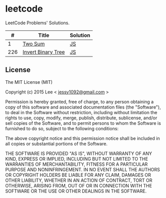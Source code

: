 leetcode
=============
LeetCode Problems' Solutions.

| # | Title | Solution |
|---|-------|----------|
| 1 | [Two Sum](https://leetcode.com/problems/two-sum/) | [JS](./javascript/1_Two_Sum.js) |
|226| [Invert Binary Tree](https://leetcode.com/problems/two-sum/) | [JS](./javascript/226_InvertBinaryTree.js) |

## License

The MIT License (MIT)

Copyright (c) 2015 Lee  < jessy1092@gmail.com >

Permission is hereby granted, free of charge, to any person obtaining a copy of
this software and associated documentation files (the "Software"), to deal in
the Software without restriction, including without limitation the rights to
use, copy, modify, merge, publish, distribute, sublicense, and/or sell copies of
the Software, and to permit persons to whom the Software is furnished to do so,
subject to the following conditions:

The above copyright notice and this permission notice shall be included in all
copies or substantial portions of the Software.

THE SOFTWARE IS PROVIDED "AS IS", WITHOUT WARRANTY OF ANY KIND, EXPRESS OR
IMPLIED, INCLUDING BUT NOT LIMITED TO THE WARRANTIES OF MERCHANTABILITY, FITNESS
FOR A PARTICULAR PURPOSE AND NONINFRINGEMENT. IN NO EVENT SHALL THE AUTHORS OR
COPYRIGHT HOLDERS BE LIABLE FOR ANY CLAIM, DAMAGES OR OTHER LIABILITY, WHETHER
IN AN ACTION OF CONTRACT, TORT OR OTHERWISE, ARISING FROM, OUT OF OR IN
CONNECTION WITH THE SOFTWARE OR THE USE OR OTHER DEALINGS IN THE SOFTWARE.
